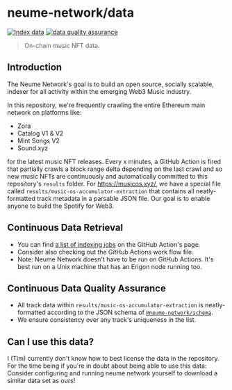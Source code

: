 # neume-network/data

[![Index data](https://github.com/neume-network/data/actions/workflows/node.js.yml/badge.svg)](https://github.com/neume-network/data/actions/workflows/node.js.yml)
[![data quality assurance](https://github.com/neume-network/data/actions/workflows/dataqualityassurance.js.yml/badge.svg)](https://github.com/neume-network/data/actions/workflows/dataqualityassurance.js.yml)

> On-chain music NFT data.

## Introduction

The Neume Network's goal is to build an open source, socially scalable, indexer
for all activity within the emerging Web3 Music industry.

In this repository, we're frequently crawling the entire Ethereum main network
on platforms like:

- Zora
- Catalog V1 & V2
- Mint Songs V2
- Sound.xyz

for the latest music NFT releases. Every x minutes, a GitHub Action is fired
that partially crawls a block range delta depending on the last crawl and so
new music NFTs are continuously and automatically committed to this
repository's `results` folder. For https://musicos.xyz/, we have a special file
called `results/music-os-accumulator-extraction` that contains all neatly-
formatted track metadata in a parsable JSON file. Our goal is to enable anyone
to build the Spotify for Web3.

## Continuous Data Retrieval

- You can find [a list of indexing
  jobs](https://github.com/neume-network/data/actions/workflows/node.js.yml) on
  the GitHub Action's page.
- Consider also checking out the GitHub Actions work flow file.
- Note: Neume Network doesn't have to be run on GitHub Actions. It's best run
  on a Unix machine that has an Erigon node running too.

## Continuous Data Quality Assurance

- All track data within `results/music-os-accumulator-extraction` is
  neatly-formatted according to the JSON schema of
  [`@neume-network/schema`](https://github.com/neume-network/schema/blob/main/schema.json).
- We ensure consistency over any track's uniqueness in the list.

## Can I use this data?

I (Tim) currently don't know how to best license the data in the repository. For the time being
if you're in doubt about being able to use this data: Consider configuring and running 
neume network yourself to download a similar data set as ours!
